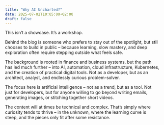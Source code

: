 ```yaml
---
title: "Why AI Uncharted?"
date: 2025-07-02T10:05:00+02:00
draft: false
---
```


This isn’t a showcase. It’s a workshop.

Behind the blog is someone who prefers to stay out of the spotlight, but still chooses to build in public – because learning, slow mastery, and deep exploration often require stepping outside what feels safe.

The background is rooted in finance and business systems, but the path has led much further – into AI, automation, cloud infrastructure, Kubernetes, and the creation of practical digital tools. Not as a developer, but as an architect, analyst, and endlessly curious problem-solver.

The focus here is artificial intelligence – not as a trend, but as a tool. Not just for developers, but for anyone willing to go beyond writing emails, generating images, or stitching together short videos.

The content will at times be technical and complex. That’s simply where curiosity tends to thrive – in the unknown, where the learning curve is steep, and the pieces only fit after some resistance.